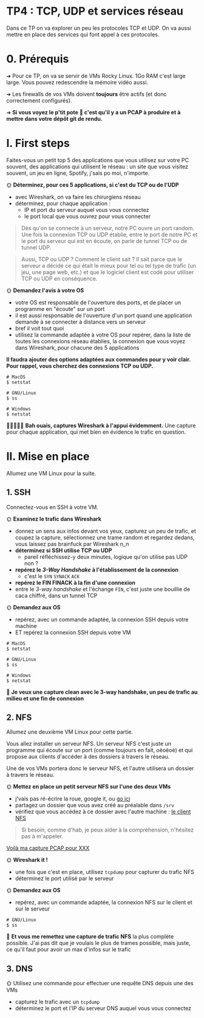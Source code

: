 # TP4 : TCP, UDP et services réseau

Dans ce TP on va explorer un peu les protocoles TCP et UDP. On va aussi mettre en place des services qui font appel à ces protocoles.

# 0. Prérequis

➜ Pour ce TP, on va se servir de VMs Rocky Linux. 1Go RAM c'est large large. Vous pouvez redescendre la mémoire vidéo aussi.  

➜ Les firewalls de vos VMs doivent **toujours** être actifs (et donc correctement configurés).

➜ **Si vous voyez le p'tit pote 🦈 c'est qu'il y a un PCAP à produire et à mettre dans votre dépôt git de rendu.**

# I. First steps

Faites-vous un petit top 5 des applications que vous utilisez sur votre PC souvent, des applications qui utilisent le réseau : un site que vous visitez souvent, un jeu en ligne, Spotify, j'sais po moi, n'importe.

🌞 **Déterminez, pour ces 5 applications, si c'est du TCP ou de l'UDP**

- avec Wireshark, on va faire les chirurgiens réseau
- déterminez, pour chaque application :
  - IP et port du serveur auquel vous vous connectez
  - le port local que vous ouvrez pour vous connecter

> Dès qu'on se connecte à un serveur, notre PC ouvre un port random. Une fois la connexion TCP ou UDP établie, entre le port de notre PC et le port du serveur qui est en écoute, on parle de tunnel TCP ou de tunnel UDP.


> Aussi, TCP ou UDP ? Comment le client sait ? Il sait parce que le serveur a décidé ce qui était le mieux pour tel ou tel type de trafic (un jeu, une page web, etc.) et que le logiciel client est codé pour utiliser TCP ou UDP en conséquence.

🌞 **Demandez l'avis à votre OS**

- votre OS est responsable de l'ouverture des ports, et de placer un programme en "écoute" sur un port
- il est aussi responsable de l'ouverture d'un port quand une application demande à se connecter à distance vers un serveur
- bref il voit tout quoi
- utilisez la commande adaptée à votre OS pour repérer, dans la liste de toutes les connexions réseau établies, la connexion que vous voyez dans Wireshark, pour chacune des 5 applications

**Il faudra ajouter des options adaptées aux commandes pour y voir clair. Pour rappel, vous cherchez des connexions TCP ou UDP.**

```
# MacOS
$ netstat

# GNU/Linux
$ ss

# Windows
$ netstat
```

🦈🦈🦈🦈🦈 **Bah ouais, captures Wireshark à l'appui évidemment.** Une capture pour chaque application, qui met bien en évidence le trafic en question.


# II. Mise en place

Allumez une VM Linux pour la suite.

## 1. SSH

Connectez-vous en SSH à votre VM.

🌞 **Examinez le trafic dans Wireshark**

- donnez un sens aux infos devant vos yeux, capturez un peu de trafic, et coupez la capture, sélectionnez une trame random et regardez dedans, vous laissez pas brainfuck par Wireshark n_n
- **déterminez si SSH utilise TCP ou UDP**
  - pareil réfléchissez-y deux minutes, logique qu'on utilise pas UDP non ?
- **repérez le *3-Way Handshake* à l'établissement de la connexion**
  - c'est le `SYN` `SYNACK` `ACK`
- **repérez le FIN FINACK à la fin d'une connexion**
- entre le *3-way handshake* et l'échange `FIN`, c'est juste une bouillie de caca chiffré, dans un tunnel TCP

🌞 **Demandez aux OS**

- repérez, avec un commande adaptée, la connexion SSH depuis votre machine
- ET repérez la connexion SSH depuis votre VM

```
# MacOS
$ netstat

# GNU/Linux
$ ss

# Windows
$ netstat
```

🦈 **Je veux une capture clean avec le 3-way handshake, un peu de trafic au milieu et une fin de connexion**

## 2. NFS

Allumez une deuxième VM Linux pour cette partie.

Vous allez installer un serveur NFS. Un serveur NFS c'est juste un programme qui écoute sur un port (comme toujours en fait, oèoèoè) et qui propose aux clients d'accéder à des dossiers à travers le réseau.

Une de vos VMs portera donc le serveur NFS, et l'autre utilisera un dossier à travers le réseau.

🌞 **Mettez en place un petit serveur NFS sur l'une des deux VMs**

- j'vais pas ré-écrire la roue, google it, ou [go ici](https://www.server-world.info/en/note?os=Rocky_Linux_8&p=nfs&f=1)
- partagez un dossier que vous avez créé au préalable dans `/srv`
- vérifiez que vous accédez à ce dossier avec l'autre machine : [le client NFS](https://www.server-world.info/en/note?os=Rocky_Linux_8&p=nfs&f=2)

> Si besoin, comme d'hab, je peux aider à la compréhension, n'hésitez pas à m'appeler.

[Voilà ma capture PCAP pour XXX](./topto.pcapng)

🌞 **Wireshark it !**

- une fois que c'est en place, utilisez `tcpdump` pour capturer du trafic NFS
- déterminez le port utilisé par le serveur

🌞 **Demandez aux OS**

- repérez, avec un commande adaptée, la connexion NFS sur le client et sur le serveur

```
# GNU/Linux
$ ss
```

🦈 **Et vous me remettez une capture de trafic NFS** la plus complète possible. J'ai pas dit que je voulais le plus de trames possible, mais juste, ce qu'il faut pour avoir un max d'infos sur le trafic

## 3. DNS

🌞 Utilisez une commande pour effectuer une requête DNS depuis une des VMs

- capturez le trafic avec un `tcpdump`
- déterminez le port et l'IP du serveur DNS auquel vous vous connectez
